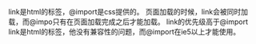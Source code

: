 link是html的标签，@import是css提供的。
页面加载的时候，link会被同时加载，而@impo只有在页面加载完成之后才能加载。
link的优先级高于@import
link是html的标签，他没有兼容性的问题，而@import在ie5以上才能使用。
